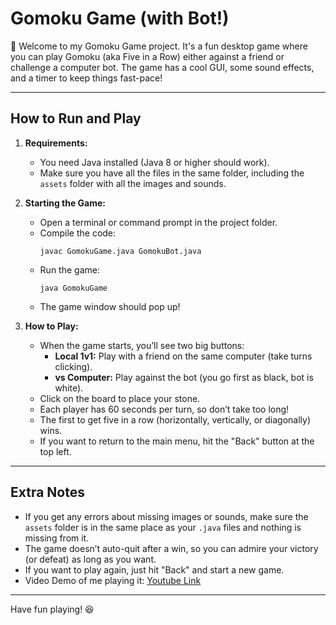# Gomoku Game (with Bot!)

👋 Welcome to my Gomoku Game project. It's a fun desktop game where you can play Gomoku (aka Five in a Row) either against a friend or challenge a computer bot. The game has a cool GUI, some sound effects, and a timer to keep things fast-pace!

---

## How to Run and Play

1. **Requirements:**  
   - You need Java installed (Java 8 or higher should work).
   - Make sure you have all the files in the same folder, including the `assets` folder with all the images and sounds.

2. **Starting the Game:**  
   - Open a terminal or command prompt in the project folder.
   - Compile the code:
     ```
     javac GomokuGame.java GomokuBot.java
     ```
   - Run the game:
     ```
     java GomokuGame
     ```
   - The game window should pop up!

3. **How to Play:**  
   - When the game starts, you’ll see two big buttons:
     - **Local 1v1:** Play with a friend on the same computer (take turns clicking).
     - **vs Computer:** Play against the bot (you go first as black, bot is white).
   - Click on the board to place your stone.  
   - Each player has 60 seconds per turn, so don’t take too long!
   - The first to get five in a row (horizontally, vertically, or diagonally) wins.
   - If you want to return to the main menu, hit the "Back" button at the top left.

---

## Extra Notes

- If you get any errors about missing images or sounds, make sure the `assets` folder is in the same place as your `.java` files and nothing is missing from it.
- The game doesn’t auto-quit after a win, so you can admire your victory (or defeat) as long as you want.
- If you want to play again, just hit "Back" and start a new game.
- Video Demo of me playing it: [Youtube Link](https://youtu.be/0Y5-_DN6Vnw)

---

Have fun playing! 😆
